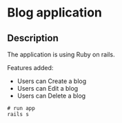 # Blog application

## Description

The application is using Ruby on rails.

Features added:

- Users can Create a blog
- Users can Edit a blog
- Users can Delete a blog

```
# run app
rails s
```

